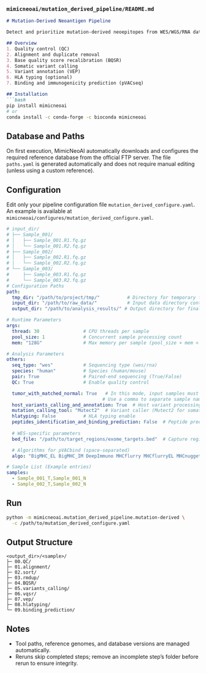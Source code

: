 
### `mimicneoai/mutation_derived_pipeline/README.md`

```markdown
# Mutation-Derived Neoantigen Pipeline

Detect and prioritize mutation-derived neoepitopes from WES/WGS/RNA data.

## Overview
1. Quality control (QC)  
2. Alignment and duplicate removal  
3. Base quality score recalibration (BQSR)  
4. Somatic variant calling  
5. Variant annotation (VEP)  
6. HLA typing (optional)  
7. Binding and immunogenicity prediction (pVACseq)

## Installation
```bash
pip install mimicneoai
# or
conda install -c conda-forge -c bioconda mimicneoai
````

## Database and Paths

On first execution, MimicNeoAI automatically downloads and configures the required reference database from the official FTP server.
The file `paths.yaml` is generated automatically and does not require manual editing (unless using a custom reference).

## Configuration

Edit only your pipeline configuration file `mutation_derived_configure.yaml`.
An example is available at `mimicneoai/configures/mutation_derived_configure.yaml`.

```yaml
# input_dir/
# ├── Sample_001/
# │   ├── Sample_001.R1.fq.gz
# │   └── Sample_001.R2.fq.gz
# ├── Sample_002/
# │   ├── Sample_002.R1.fq.gz
# │   └── Sample_002.R2.fq.gz
# └── Sample_003/
#     ├── Sample_003.R1.fq.gz
#     └── Sample_003.R2.fq.gz
# Configuration Paths
path:
  tmp_dir: "/path/to/project/tmp/"          # Directory for temporary files
  input_dir: "/path/to/raw_data/"           # Input data directory containing samples
  output_dir: "/path/to/analysis_results/" # Output directory for final results

# Runtime Parameters
args:
  thread: 30                # CPU threads per sample
  pool_size: 1              # Concurrent sample processing count
  mem: "128G"               # Max memory per sample (pool_size × mem < total memory)

# Analysis Parameters
others:
  seq_type: "wes"           # Sequencing type (wes/rna)
  species: "human"          # Species (human/mouse)
  pair: True                # Paired-end sequencing (True/False)
  QC: True                  # Enable quality control

  tumor_with_matched_normal: True   # In this mode, input samples must be provided as a matched Tumor-Normal pair.
                                   # Use a comma to separate sample names, e.g. - {TumorName},{NormalName}
  host_variants_calling_and_annotation: True  # Host variant processing
  mutation_calling_tool: "Mutect2"  # Variant caller (Mutect2 for somatic variants)
  hlatyping: False          # HLA typing enable
  peptides_identification_and_binding_prediction: False  # Peptide prediction
  
  # WES-specific parameters
  bed_file: "/path/to/target_regions/exome_targets.bed"  # Capture regions file

  # Algorithms for pVACbind (space-separated)
  algo: "BigMHC_EL BigMHC_IM DeepImmuno MHCflurry MHCflurryEL MHCnuggetsI MHCnuggetsII NNalign NetMHC NetMHCIIpan NetMHCIIpanEL NetMHCpan NetMHCpanEL PickPocket SMM SMMPMBEC"

# Sample List (Example entries)
samples:
  - Sample_001_T,Sample_001_N
  - Sample_002_T,Sample_002_N
```

## Run

```bash
python -m mimicneoai.mutation_derived_pipeline.mutation-derived \
  -c /path/to/mutation_derived_configure.yaml
```

## Output Structure

```
<output_dir>/<sample>/
├─ 00.QC/
├─ 01.alignment/
├─ 02.sort/
├─ 03.rmdup/
├─ 04.BQSR/
├─ 05.variants_calling/
├─ 06.vqsr/
├─ 07.vep/
├─ 08.hlatyping/
└─ 09.binding_prediction/
```

## Notes

* Tool paths, reference genomes, and database versions are managed automatically.
* Reruns skip completed steps; remove an incomplete step’s folder before rerun to ensure integrity.

